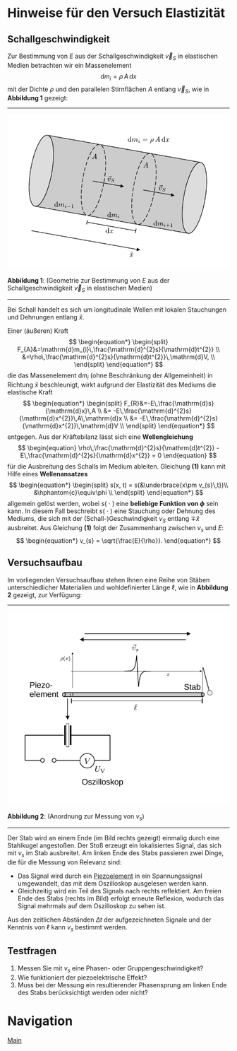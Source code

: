 # Hinweise für den Versuch Elastizität

## Schallgeschwindigkeit

Zur Bestimmung von $E$ aus der Schallgeschwindigkeit $\vec{v}_{S}$ in elastischen Medien betrachten wir ein Massenelement 
$$
\begin{equation*}
\mathrm{d}m_{i} = \rho\,A\,\mathrm{d}x
\end{equation*}
$$
mit der Dichte $\rho$ und den parallelen Stirnflächen $A$ entlang $\vec{v}_{S}$, wie in **Abbildung 1** gezeigt:

---

<img src="../figures/Volumenelement_Schall.png" width="600" style="zoom:100%;" />

**Abbildung 1**: (Geometrie zur Bestimmung von $E$ aus der Schallgeschwindigkeit $\vec{v}_{S}$ in elastischen Medien)

---

Bei Schall handelt es sich um longitudinale Wellen mit lokalen Stauchungen und Dehnungen entlang $\hat{x}$. 

Einer (äußeren) Kraft
$$
\begin{equation*}
\begin{split}
F_{A}&=\mathrm{d}m_{i}\,\frac{\mathrm{d}^{2}s}{\mathrm{d}t^{2}} \\
&=\rho\,\frac{\mathrm{d}^{2}s}{\mathrm{d}t^{2}}\,\mathrm{d}V, \\
\end{split}
\end{equation*}
$$
die das Massenelement $\mathrm{d}m_{i}$ (ohne Beschränkung der Allgemeinheit) in Richtung $\hat{x}$ beschleunigt, wirkt aufgrund der Elastizität des Mediums die elastische Kraft 
$$
\begin{equation*}
\begin{split}
F_{R}&=-E\,\frac{\mathrm{d}s}{\mathrm{d}x}\,A \\
&= -E\,\frac{\mathrm{d}^{2}s}{\mathrm{d}x^{2}}\,A\,\mathrm{d}x \\
&= -E\,\frac{\mathrm{d}^{2}s}{\mathrm{d}x^{2}}\,\mathrm{d}V \\
\end{split}
\end{equation*}
$$
entgegen. Aus der Kräftebilanz lässt sich eine **Wellengleichung**
$$
\begin{equation}
\rho\,\frac{\mathrm{d}^{2}s}{\mathrm{d}t^{2}} - E\,\frac{\mathrm{d}^{2}s}{\mathrm{d}x^{2}} = 0
\end{equation}
$$
für die Ausbreitung des Schalls im Medium ableiten. Gleichung **(1)** kann mit Hilfe eines **Wellenansatzes**
$$
\begin{equation*}
\begin{split}
s(x, t) = s(&\underbrace{x\pm v_{s}\,t})\\
&\hphantom{c}\equiv\phi \\
\end{split}
\end{equation*}
$$
allgemein gelöst werden, wobei $s(\ \cdot\ )$ eine **beliebige Funktion von $\phi$** sein kann. In diesem Fall beschreibt $s(\ \cdot\ )$ eine Stauchung oder Dehnung des Mediums, die sich mit der (Schall-)Geschwindigkeit $v_{S}$ entlang $\mp\hat{x}$ ausbreitet. Aus Gleichung **(1)** folgt der Zusammenhang zwischen $v_{s}$ und $E$:
$$
\begin{equation*}
v_{s} = \sqrt{\frac{E}{\rho}}.
\end{equation*}
$$

## Versuchsaufbau

Im vorliegenden Versuchsaufbau stehen Ihnen eine Reihe von Stäben unterschiedlicher Materialien und wohldefinierter Länge $\ell$, wie in **Abbildung 2** gezeigt, zur Verfügung:

---

<img src="../figures/Schall_Messanordnung.png" width="600" style="zoom:100%;" />

**Abbildung 2**: (Anordnung zur Messung von $v_{s}$)

---

Der Stab wird an einem Ende (im Bild rechts gezeigt) einmalig durch eine Stahlkugel angestoßen. Der Stoß erzeugt ein lokalisiertes Signal, das sich mit $v_{s}$ im Stab ausbreitet. Am linken Ende des Stabs passieren zwei Dinge, die für die Messung von Relevanz sind: 

- Das Signal wird durch ein [Piezoelement](https://de.wikipedia.org/wiki/Piezoelement) in ein Spannungssignal umgewandelt, das mit dem Oszilloskop ausgelesen werden kann. 
- Gleichzeitig wird ein Teil des Signals nach rechts reflektiert. Am freien Ende des Stabs (rechts im Bild) erfolgt erneute Reflexion, wodurch das Signal mehrmals auf dem Oszilloskop zu sehen ist. 

Aus den zeitlichen Abständen $\Delta t$ der aufgezeichneten Signale und der Kenntnis von $\ell$ kann $v_{s}$ bestimmt werden.   

## Testfragen

1. Messen Sie mit $v_{s}$ eine Phasen- oder Gruppengeschwindigkeit? 
2. Wie funktioniert der piezoelektrische Effekt?
3. Muss bei der Messung ein resultierender Phasensprung am linken Ende des Stabs berücksichtigt werden oder nicht?

# Navigation

[Main](https://gitlab.kit.edu/kit/etp-lehre/p1-praktikum/students/-/tree/main/Elastizitaet)
